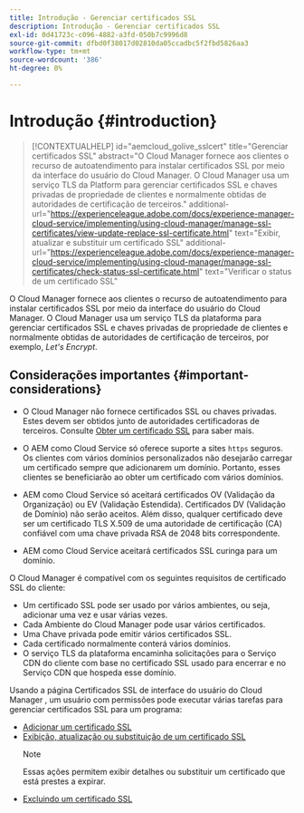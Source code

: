 ```yaml
---
title: Introdução - Gerenciar certificados SSL
description: Introdução - Gerenciar certificados SSL
exl-id: 0d41723c-c096-4882-a3fd-050b7c9996d8
source-git-commit: dfbd0f38017d02810da05ccadbc5f2fbd5826aa3
workflow-type: tm+mt
source-wordcount: '386'
ht-degree: 0%

---
```


# Introdução {#introduction}

>[!CONTEXTUALHELP]
>id="aemcloud_golive_sslcert"
>title="Gerenciar certificados SSL"
>abstract="O Cloud Manager fornece aos clientes o recurso de autoatendimento para instalar certificados SSL por meio da interface do usuário do Cloud Manager. O Cloud Manager usa um serviço TLS da Platform para gerenciar certificados SSL e chaves privadas de propriedade de clientes e normalmente obtidas de autoridades de certificação de terceiros."
>additional-url="https://experienceleague.adobe.com/docs/experience-manager-cloud-service/implementing/using-cloud-manager/manage-ssl-certificates/view-update-replace-ssl-certificate.html" text="Exibir, atualizar e substituir um certificado SSL"
>additional-url="https://experienceleague.adobe.com/docs/experience-manager-cloud-service/implementing/using-cloud-manager/manage-ssl-certificates/check-status-ssl-certificate.html" text="Verificar o status de um certificado SSL"


O Cloud Manager fornece aos clientes o recurso de autoatendimento para instalar certificados SSL por meio da interface do usuário do Cloud Manager. O Cloud Manager usa um serviço TLS da plataforma para gerenciar certificados SSL e chaves privadas de propriedade de clientes e normalmente obtidas de autoridades de certificação de terceiros, por exemplo, *Let&#39;s Encrypt*.

## Considerações importantes {#important-considerations}

* O Cloud Manager não fornece certificados SSL ou chaves privadas. Estes devem ser obtidos junto de autoridades certificadoras de terceiros. Consulte [Obter um certificado SSL](/help/implementing/cloud-manager/managing-ssl-certifications/get-ssl-certificate.md) para saber mais.

* O AEM como Cloud Service só oferece suporte a sites `https` seguros. Os clientes com vários domínios personalizados não desejarão carregar um certificado sempre que adicionarem um domínio. Portanto, esses clientes se beneficiarão ao obter um certificado com vários domínios.

* AEM como Cloud Service só aceitará certificados OV (Validação da Organização) ou EV (Validação Estendida). Certificados DV (Validação de Domínio) não serão aceitos. Além disso, qualquer certificado deve ser um certificado TLS X.509 de uma autoridade de certificação (CA) confiável com uma chave privada RSA de 2048 bits correspondente.

* AEM como Cloud Service aceitará certificados SSL curinga para um domínio.

O Cloud Manager é compatível com os seguintes requisitos de certificado SSL do cliente:

* Um certificado SSL pode ser usado por vários ambientes, ou seja, adicionar uma vez e usar várias vezes.
* Cada Ambiente do Cloud Manager pode usar vários certificados.
* Uma Chave privada pode emitir vários certificados SSL.
* Cada certificado normalmente conterá vários domínios.
* O serviço TLS da plataforma encaminha solicitações para o Serviço CDN do cliente com base no certificado SSL usado para encerrar e no Serviço CDN que hospeda esse domínio.

Usando a página Certificados SSL de interface do usuário do Cloud Manager , um usuário com permissões pode executar várias tarefas para gerenciar certificados SSL para um programa:

* [Adicionar um certificado SSL](/help/implementing/cloud-manager/managing-ssl-certifications/add-ssl-certificate.md)
* [Exibição, atualização ou substituição de um certificado SSL](/help/implementing/cloud-manager/managing-ssl-certifications/view-update-replace-ssl-certificate.md)
   >[!NOTE]
   >Essas ações permitem exibir detalhes ou substituir um certificado que está prestes a expirar.
* [Excluindo um certificado SSL](/help/implementing/cloud-manager/managing-ssl-certifications/delete-ssl-certificate.md)
